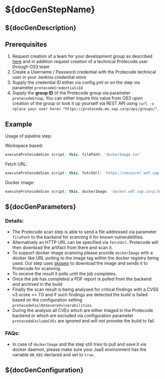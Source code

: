 # ${docGenStepName}

## ${docGenDescription}

## Prerequisites
1. Request creation of a team for your development group as described [here](http://go.sap.corp/protecode) and in addition request creation of a technical Protecode user through OS3 team
2. Create a Username / Password credential with the Protecode technical user in your Jenkins credential store
3. Supply the credential ID either via config.yml or on the step via parameter `protecodeCredentialsId`
4. Supply the **group ID** of the Protecode group via parameter `protecodeGroup`. You can either inquire this value from OS3 upon creation of the group or look it up yourself via REST API using `curl -u <place your user here> "https://protecode.mo.sap.corp/api/groups/"`.

## Example

Usage of pipeline step:

Workspace based:
```groovy
executeProtecodeScan script: this, filePath: 'dockerImage.tar'
```

Fetch URL:
```groovy
executeProtecodeScan script: this, fetchUrl: 'https://nexusrel.wdf.sap.corp:8443/nexus/service/local/repositories/build.releases.3rd-party.proxy.2018.04.13/content/org/alfresco/surf/spring-cmis-framework/6.11/spring-cmis-framework-6.11.jar'
```

Docker image:
```groovy
executeProtecodeScan script: this, dockerImage: 'docker.wdf.sap.corp:50000/piper/yeoman:1.0-20180321110554'
```

## ${docGenParameters}

### Details:

* The Protecode scan step is able to send a file addressed via parameter `filePath` to the backend for scanning it for known vulnerabilities.
* Alternatively an HTTP URL can be specified via `fetchUrl`. Protecode will then download the artifact from there and scan it.
* To support docker image scanning please provide `dockerImage` with a docker like URL poiting to the image tag within the docker registry being used. Our step uses [skopeo](https://github.com/containers/skopeo) to download the image and sends it to Protecode for scanning.
* To receive the result it polls until the job completes.
* Once the job has completed a PDF report is pulled from the backend and archived in the build
* Finally the scan result is being analysed for critical findings with a CVSS v3 score >= 7.0 and if such findings are detected the build is failed based on the configuration setting `protecodeFailOnSevereVulnerabilities`.
* During the analysis all CVEs which are either triaged in the Protecode backend or which are excluded via configuration parameter `protecodeExcludeCVEs` are ignored and will not provoke the build to fail.

### FAQs:

* In case of `dockerImage` and the step still tries to pull and save it via docker daemon, please make sure your JaaS environment has the variable `ON_K8S` declared and set to `true`.

## ${docGenConfiguration}
